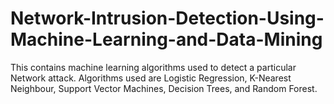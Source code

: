 # Network-Intrusion-Detection-Using-Machine-Learning-and-Data-Mining
This contains machine learning algorithms used to detect a particular Network attack. Algorithms used are Logistic Regression, K-Nearest Neighbour, Support Vector Machines, Decision Trees, and Random Forest. 
